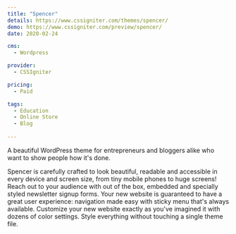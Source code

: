 ```yaml
---
title: "Spencer"
details: https://www.cssigniter.com/themes/spencer/
demo: https://www.cssigniter.com/preview/spencer/
date: 2020-02-24

cms: 
  - Wordpress

provider: 
  - CSSIgniter

pricing:
  - Paid

tags:
  - Education
  - Online Store
  - Blog
  
---
```


A beautiful WordPress theme for entrepreneurs and bloggers alike who want to show people how it's done.

Spencer is carefully crafted to look beautiful, readable and accessible in every device and screen size, from tiny mobile phones to huge screens! Reach out to your audience with out of the box, embedded and specially styled newsletter signup forms. Your new website is guaranteed to have a great user experience: navigation made easy with sticky menu that's always available. Customize your new website exactly as you've imagined it with dozens of color settings. Style everything without touching a single theme file.

